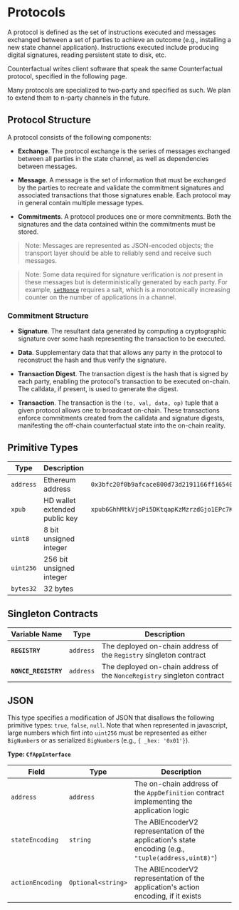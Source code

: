 # Protocols

A protocol is defined as the set of instructions executed and messages exchanged between a set of parties to achieve an outcome (e.g., installing a new state channel application). Instructions executed include producing digital signatures, reading persistent state to disk, etc.

Counterfactual writes client software that speak the same Counterfactual protocol, specified in the following page.

Many protocols are specialized to two-party and specified as such. We plan to extend them to n-party channels in the future.

## Protocol Structure

A protocol consists of the following components:

- **Exchange**. The protocol exchange is the series of messages exchanged between all parties in the state channel, as well as dependencies between messages.

- **Message**. A message is the set of information that must be exchanged by the parties to recreate and validate the commitment signatures and associated transactions that those signatures enable. Each protocol may in general contain multiple message types.

- **Commitments**. A protocol produces one or more commitments. Both the signatures and the data contained within the commitments must be stored.

> Note: Messages are represented as JSON-encoded objects; the transport layer should be able to reliably send and receive such messages.

> Note: Some data required for signature verification is _not_ present in these messages but is deterministically generated by each party. For example, [`setNonce`](https://github.com/counterfactual/monorepo/blob/master/packages/contracts/contracts/NonceRegistry.sol#L42) requires a salt, which is a monotonically increasing counter on the number of applications in a channel.

### Commitment Structure

- **Signature**. The resultant data generated by computing a cryptographic signature over some hash representing the transaction to be executed.

- **Data**. Supplementary data that that allows any party in the protocol to reconstruct the hash and thus verify the signature.

- **Transaction Digest**. The transaction digest is the hash that is signed by each party, enabling the protocol's transaction to be executed on-chain. The calldata, if present, is used to generate the digest.

- **Transaction**. The transaction is the `(to, val, data, op)` tuple that a given protocol allows one to broadcast on-chain. These transactions enforce commitments created from the calldata and signature digests, manifesting the off-chain counterfactual state into the on-chain reality.

## Primitive Types

|   Type    |          Description          |                                                      Sample                                                       |
| --------- | ----------------------------- | ----------------------------------------------------------------------------------------------------------------- |
| `address` | Ethereum address              | `0x3bfc20f0b9afcace800d73d2191166ff16540258`                                                                      |
| `xpub`    | HD wallet extended public key | `xpub6GhhMtkVjoPi5DKtqapKzMzrzdGjo1EPc7Ka6KdeoXYdCrTBH1Hu1wKysm8boWSy8VeTKVJi6gQJ2qJ4YG2ZhvFDcUUgMJrFCJWN1PGtBry` |
| `uint8`   | 8 bit unsigned integer        |                                                                                                                   |
| `uint256` | 256 bit unsigned integer      |                                                                                                                   |
| `bytes32` | 32 bytes                      |                                                                                                                   |

## Singleton Contracts

|    Variable Name     |   Type    |                               Description                               |
| -------------------- | --------- | ----------------------------------------------------------------------- |
| **`REGISTRY`**       | `address` | The deployed on-chain address of the `Registry` singleton contract      |
| **`NONCE_REGISTRY`** | `address` | The deployed on-chain address of the `NonceRegistry` singleton contract |

## JSON

This type specifies a modification of JSON that disallows the following primitive types: `true`, `false`, `null`. Note that when represented in javascript, large numbers which fint into `uint256` must be represented as either `BigNumber`s or as serialized `BigNumber`s (e.g., `{ _hex: '0x01'}`).

**Type: `CfAppInterface`**

|      Field       |        Type        |                                             Description                                              |
| ---------------- | ------------------ | ---------------------------------------------------------------------------------------------------- |
| `address`        | `address`          | The on-chain address of the `AppDefinition` contract implementing the application logic              |
| `stateEncoding`  | `string`           | The ABIEncoderV2 representation of the application's state encoding (e.g., `"tuple(address,uint8)"`) |
| `actionEncoding` | `Optional<string>` | The ABIEncoderV2 representation of the application's action encoding, if it exists                   |
